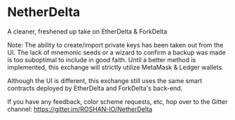 # NetherDelta
A cleaner, freshened up take on EtherDelta &amp; ForkDelta

  Note: The ability to create/import private keys has been taken out from the UI. The lack of mnemonic seeds or a wizard to confirm a backup was made is too suboptimal to include in good faith. Until a better method is implemented, this exchange will strictly utilize MetaMask & Ledger wallets.

Although the UI is different, this exchange still uses the same smart contracts deployed by EtherDelta and ForkDelta's back-end.

If you have any feedback, color scheme requests, etc, hop over to the Gitter channel: https://gitter.im/ROSHAN-IO/NetherDelta
